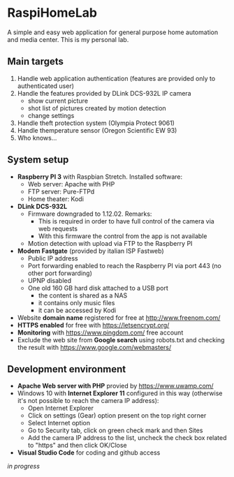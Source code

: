 # RaspiHomeLab
A simple and easy web application for general purpose home automation and media center. This is my personal lab.

## Main targets
1. Handle web application authentication (features are provided only to authenticated user)
1. Handle the features provided by DLink DCS-932L IP camera
   - show current picture
   - shot list of pictures created by motion detection
   - change settings
1. Handle theft protection system (Olympia Protect 9061)
1. Handle themperature sensor (Oregon Scientific EW 93)
1. Who knows...

## System setup
- **Raspberry PI 3** with Raspbian Stretch. Installed software:
  - Web server: Apache with PHP
  - FTP server: Pure-FTPd
  - Home theater: Kodi
- **DLink DCS-932L**
  - Firmware downgraded to 1.12.02. Remarks: 
    - This is required in order to have full control of the camera via web requests
    - With this firmware the control from the app is not available
  - Motion detection with upload via FTP to the Raspberry PI
- **Modem Fastgate** (provided by italian ISP Fastweb)
  - Public IP address
  - Port forwarding enabled to reach the Raspberry PI via port 443 (no other port forwarding)
  - UPNP disabled
  - One old 160 GB hard disk attached to a USB port
    - the content is shared as a NAS
    - it contains only music files
    - it can be accessed by Kodi
- Website **domain name** registered for free at http://www.freenom.com/
- **HTTPS enabled** for free with https://letsencrypt.org/
- **Monitoring** with https://www.pingdom.com/ free account
- Exclude the web site from **Google search** using robots.txt and checking the result with https://www.google.com/webmasters/ 

## Development environment
- **Apache Web server with PHP** provied by https://www.uwamp.com/
- Windows 10 with **Internet Explorer 11** configured in this way (otherwise it's not possible to reach the camera IP address):
  - Open Internet Explorer
  - Click on settings (Gear) option present on the top right corner
  - Select Internet option
  - Go to Security tab, click on green check mark and then Sites
  - Add the camera IP address to the list, uncheck the check box related to "https" and then click OK/Close
- **Visual Studio Code** for coding and github access


*in progress*

